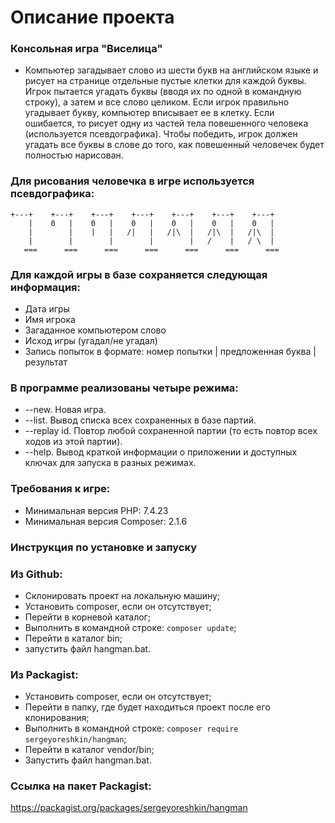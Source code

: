# Описание проекта

### Консольная игра "Виселица"  
* Компьютер загадывает слово из шести букв на английском языке и рисует на странице отдельные пустые клетки для каждой буквы. Игрок пытается угадать буквы (вводя их по одной в командную строку), а затем и все слово целиком. Если игрок правильно угадывает букву, компьютер вписывает ее в клетку. Если ошибается, то рисует одну из частей тела повешенного человека (используется псевдографика). Чтобы победить, игрок должен угадать все буквы в слове до того, как повешенный человечек будет полностью нарисован.

### Для рисования человечка в игре используется псевдографика:
    +---+    +---+    +---+    +---+    +---+    +---+    +---+
        |    0   |    0   |    0   |    0   |    0   |    0   |
        |        |    |   |   /|   |   /|\  |   /|\  |   /|\  |
        |        |        |        |        |   /    |   / \  |
       ===      ===      ===      ===      ===      ===      ===

### Для каждой игры в базе сохраняется следующая информация:
* Дата игры
* Имя игрока
* Загаданное компьютером слово
* Исход игры (угадал/не угадал)
* Запись попыток в формате: номер попытки | предложенная буква | результат

### В программе реализованы четыре режима:
* --new. Новая игра.
* --list. Вывод списка всех сохраненных в базе партий.
* --replay id. Повтор любой сохраненной партии (то есть повтор всех ходов из этой партии).
* --help. Вывод краткой информации о приложении и доступных ключах для запуска в разных режимах.

### Требования к игре:
* Минимальная версия PHP: 7.4.23 
* Минимальная версия Composer: 2.1.6

### Инструкция по установке и запуску 

### Из Github:

* Склонировать проект на локальную машину;
* Установить composer, если он отсутствует;
* Перейти в корневой каталог;
* Выполнить в командной строке: `composer update`;
* Перейти в каталог bin;
* запустить файл hangman.bat.

### Из Packagist:

* Установить composer, если он отсутствует;
* Перейти в папку, где будет находиться проект после его клонирования;
* Выполнить в командной строке: `composer require sergeyoreshkin/hangman`;
* Перейти в каталог vendor/bin;
* Запустить файл hangman.bat.

### Ссылка на пакет Packagist:
https://packagist.org/packages/sergeyoreshkin/hangman
